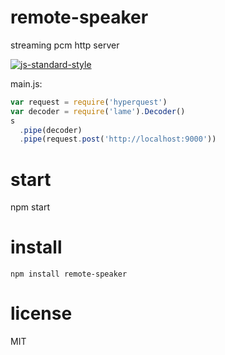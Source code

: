 # remote-speaker

streaming pcm http server

[![js-standard-style](https://cdn.rawgit.com/feross/standard/master/badge.svg)](https://github.com/feross/standard)

main.js:

```javascript
var request = require('hyperquest')
var decoder = require('lame').Decoder()
s
  .pipe(decoder)
  .pipe(request.post('http://localhost:9000'))
```

# start
npm start

# install
```
npm install remote-speaker
```

# license

MIT
